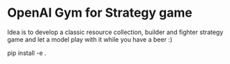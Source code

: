 # OpenAI Gym for Strategy game

Idea is to develop a classic resource collection, builder and fighter strategy game and let a model play with it while you have a beer :)


pip install -e .
